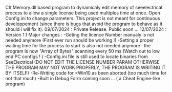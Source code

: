 C# Memory.dll based program to dynamicaly edit memory of seeelectrical process to allow a single license being used multiples time at once.
Open Config.ini to change parameters.
This project is not meant for continuous developpement (since there is bugs that avoid the program to behave as it should i will fix it).
09/07/2024 : Private Release. Public soon ...
12/07/2024 : Version 1.1 Major changes : 
                        -Geting the licence Number manualy is not needed anymore (First ever run should be working !)
                        -Setting a proper waiting time for the process to start is also not needed anymore : the program is now "Array of Bytes" scanning every 50 ms (Watch out to low end PC configs ! )
                        -Config.ini file is still used to locate binaries from SeeElectrical (DO NOT EDIT THE LICENSE NUMBER PARAM OTHERWISE THE PROGRAM MAY NOT WORK PROPERLY, THE PROGRAM IS WRITING IT BY ITSELF)
                        -Re-Writing code for <Win10 as been aborted (too much time for not that much)
                        -Built in Debug Form coming soon ... ( a Cheat Engine-like program)


